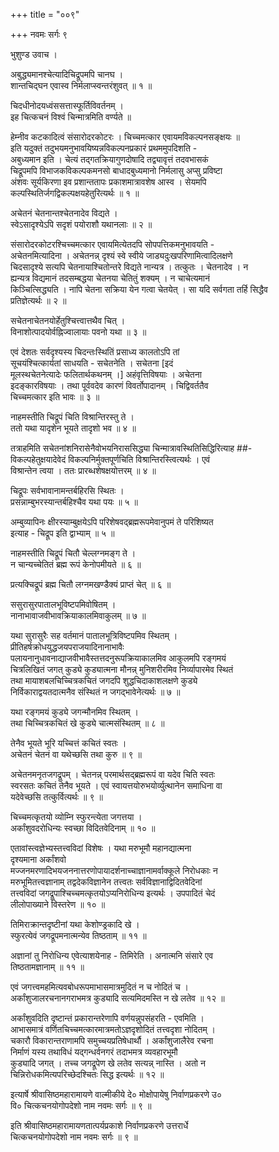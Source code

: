 +++
title = "००९"

+++
नवमः सर्गः ९   
  
भुशुण्ड उवाच ।  
  
अबुद्ध्यमानश्चेत्यादिचिद्रूपमपि चानघ ।  
शान्तचिद्घन एवास्व निर्मलाप्स्वन्तरंशुवत् ॥ १ ॥  
  
चिदधीनोदयध्वंससत्तास्फूर्तिविवर्तनम् ।  
इह चित्कचनं विश्वं चिन्मात्रमिति वर्ण्यते ॥   
  
हेम्नीव कटकादित्वं संसारोदरकोटरः । चिच्चमत्कार एवायमविकल्पनसङ्क्षयः ॥   
इति यदुक्तं तदुभयमनुभावयिष्यन्नविकल्पनप्रकारं प्रथममुपदिशति -   
अबुध्यमान इति । चेत्यं तद्गतक्रियागुणदोषादि तद्व्यावृत्तं तदवभासकं   
चिद्रूपमपि विभाजकविकल्पकमनसो बाधादबुध्यमानो निर्मलासु अप्सु प्रविष्टा   
अंशवः सूर्यकिरणा इव प्रशान्ततापः प्रकाशमात्रावशेष आस्व । सेयमपि   
कल्पस्थितिर्जगद्विकल्पक्षयहेतुरित्यर्थः ॥ १ ॥  
  
अचेतनं चेतनान्तश्चेतनादेव विद्यते ।  
स्वेऽसादृश्येऽपि सदृशं पयोराशौ यथानलाः ॥ २ ॥  
  
संसारोदरकोटरश्चिच्चमत्कार एवायमित्येतदपि सोपपत्तिकमनुभावयति -   
अचेतनमित्यादिना । अचेतनन्न् दृश्यं स्वे स्वीये जाड्यदुःखपरिणामित्वादिलक्षणे   
चिदसादृश्ये सत्यपि चेतनायाश्चितोन्तरे विद्यते नान्यत्र । तत्कुतः । चेतनादेव । न   
ह्यन्यत्र विद्यमानं तदसम्बद्धया चेतनया चेतितुं शक्यम् । न चाचेत्यमानं   
किञ्चित्सिद्ध्यति । नापि चेतना सक्रिया येन गत्वा चेतयेत् । सा यदि सर्वगता तर्हि सिद्धैव   
प्रतिज्ञेत्यर्थः ॥ २ ॥  
  
सचेतनाचेतनयोर्हेतुश्चित्त्वात्तथैव चित् ।  
विनाशोत्पादयोर्वह्निज्वालायाः पवनो यथा ॥ ३ ॥  
  
एवं देशतः सर्वदृश्यस्य चिदन्तःस्थितिं प्रसाध्य कालतोऽपि तां   
सूचयंश्चित्कार्यतां साधयति - सचेतनेति । सचेतना [इदं   
मूलस्थचेतनेत्यादेः फलितार्थकथनम् ।] अहंवृत्तिविषयाः । अचेतना   
इदङ्कारविषयाः । तथा पूर्ववदेव कारणं विवर्तोपादानम् । चिद्विवर्ततैव   
चिच्चमत्कार इति भावः ॥ ३ ॥  
  
नाहमस्तीति चिद्रूपं चिति विश्रान्तिरस्तु ते ।  
ततो यथा यादृशेन भूयते तादृशो भव ॥ ४ ॥  
  
तत्राहमिति सचेतनांशनिरासेनैवोभयनिराससिद्ध्या चिन्मात्रावस्थितिसिद्धिरित्याह ##-  
विकल्पहेतुक्षयादेवेदं विकल्पनिर्मुक्तपूर्णचिति विश्रान्तिरस्त्वित्यर्थः । एवं   
विश्रान्तेन त्वया । ततः प्रारब्धशेषक्षयोत्तरम् ॥ ४ ॥  
  
चिद्रूपः सर्वभावानामन्तर्बहिरसि स्थितः ।  
प्रसन्नाम्बुभरस्यान्तर्बहिश्चैव यथा पयः ॥ ५ ॥  
  
अम्बुव्यापिनः क्षीरस्याम्बुक्षयेऽपि परिशेषवद्ब्रह्मरूपमेवानुपमं ते परिशिष्यत   
इत्याह - चिद्रूप इति द्वाभ्याम् ॥ ५ ॥  
  
नाहमस्तीति चिद्रूपं चितौ चेल्लग्नमङ्ग ते ।  
न चान्यच्चेतितं ब्रह्म रूपं केनोपमीयते ॥ ६ ॥  
  
प्रत्यक्चिद्रूपं ब्रह्म चितौ लग्नमखण्डैक्यं प्राप्तं चेत् ॥ ६ ॥  
  
ससुरासुरपातालभूविष्टपमिवोषितम् ।  
नानाभावाजवीभावक्रियाकालमिवाकुलम् ॥ ७ ॥  
  
यथा सुरासुरैः सह वर्तमानं पातालभूत्रिविष्टपमिव स्थितम् ।   
प्रीतिहर्षक्रोधयुद्धजयपराजयादिनानाभावैः   
पलायनानुधावनाद्याजवीभावैस्तत्तदनुरूपक्रियाकालमिव आकुलमपि रङ्गमयं   
चित्रलिखितं जगत् कुड्ये कुड्यात्मना मौनन्न् मुनिशरीरमिव निर्व्यापारमेव स्थितं   
तथा मायाशबलचिच्चित्रकचितं जगदपि शुद्धचिदाकाशलक्षणे कुड्ये   
निर्विकाराद्वयतदात्मनैव संस्थितं न जगद्भावेनेत्यर्थः ॥ ७ ॥  
  
यथा रङ्गमयं कुड्ये जगन्मौनमिव स्थितम् ।  
तथा चिच्चित्रकचितं खे कुड्ये चात्मसंस्थितम् ॥ ८ ॥  
  
तेनैव भूयते भूरि यच्चित्तं कचितं स्वतः ।  
अचेतनं चेतनं वा यथेच्छसि तथा कुरु ॥ ९ ॥  
  
अचेतनमनृतजगद्रूपम् । चेतनन्न् परमार्थसद्ब्रह्मरूपं वा यदेव चिति स्वतः   
स्वरसतः कचितं तेनैव भूयते । एवं स्वायत्तयोरुभयोर्व्युत्थानेन समाधिना वा   
यदेवेच्छसि तत्कुर्वित्यर्थः ॥ ९ ॥  
  
चिच्चमत्कृतयो व्योम्नि स्फुरन्त्येता जगत्तया ।  
अर्कांशुवदरोधिन्यः स्वच्छा विदितवेदिनाम् ॥ १० ॥  
  
एतावांस्त्वज्ञेभ्यस्तत्त्वविदां विशेषः । यथा मरुभूमौ महानद्यात्मना   
दृश्यमाना अर्कांशवो   
मज्जनमरणादिभयजननात्तरणोपायादर्शनाच्चाज्ञानामर्वाक्कूले निरोधकाः न   
मरुभूमितत्त्वज्ञानाम् तद्वदेकविज्ञानेन तत्त्वतः सर्वविज्ञानाद्विदितवेदिनां   
तत्त्वविदां जगद्रूपाश्चिच्चमत्कृतयोऽप्यनिरोधिन्य इत्यर्थः । उपपादितं चेदं   
लीलोपाख्याने विस्तरेण ॥ १० ॥  
  
तिमिराक्रान्तदृष्टीनां यथा केशोण्ड्रकादि खे ।  
स्फुरत्येवं जगद्रूपमनात्मन्येव तिष्ठताम् ॥ ११ ॥  
  
अज्ञानां तु निरोधिन्य एवेत्याशयेनाह - तिमिरेति । अनात्मनि संसारे एव   
तिष्ठतामज्ञानाम् ॥ ११ ॥  
  
एवं जगत्त्वमहमित्यवबोधरूपमाभासमात्रमुदितं न च नोदितं च ।  
अर्कांशुजालरचनानगराभमत्र कुड्यादि सत्यमिदमस्ति न खे लतेव ॥ १२ ॥  
  
अर्कांशुवदिति दृष्टान्तं प्रकारान्तरेणापि वर्णयन्नुपसंहरति - एवमिति ।   
आभासमात्रं वर्णितचिच्चमत्कारमात्रमतोऽज्ञदृशोदितं तत्त्वदृशा नोदितम् ।   
चकारौ विकारान्तराणामपि समुच्चयप्रतिषेधार्थौ । अर्कांशुजालैरेव रचना   
निर्माणं यस्य तथाविधं यद्गन्धर्वनगरं तदाभमत्र व्यवहारभूमौ   
कुड्यादि जगत् । तच्च जगद्रूपेण खे लतेव सत्यन्न् नास्ति । अतो न   
चिन्निरोधकमित्यपरिच्छेदश्चितः सिद्ध इत्यर्थः ॥ १२ ॥  
  
इत्यार्षे श्रीवासिष्ठमहारामायणे वाल्मीकीये दे० मोक्षोपायेषु निर्वाणप्रकरणे उ०   
वि० चित्कचनयोगोपदेशो नाम नवमः सर्गः ॥ ९ ॥  
  
इति श्रीवासिष्ठमहारामायणतात्पर्यप्रकाशे निर्वाणप्रकरणे उत्तरार्धे   
चित्कचनयोगोपदेशो नाम नवमः सर्गः ॥ ९ ॥  
  